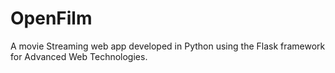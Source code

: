 # OpenFilm  
<p>A movie Streaming web app developed in Python using the Flask framework for Advanced Web Technologies.</p>
